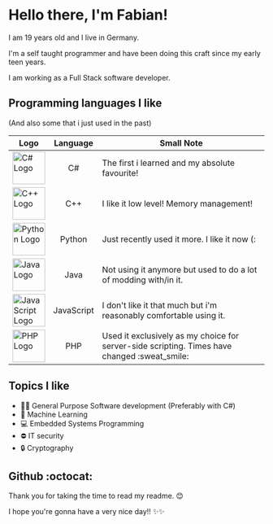 # Hello there, I'm Fabian!
I am 19 years old and I live in Germany.

I'm a self taught programmer and have been doing this craft since
my early teen years.

I am working as a Full Stack software developer.

## Programming languages I like
(And also some that i just used in the past)

<table>
	<thead>
		<tr>
            <th>Logo</th>
			<th>Language</th>
			<th>Small Note</th>
		</tr>
	</thead>
	<tbody>
		<tr>
            <td><img src="https://upload.wikimedia.org/wikipedia/commons/thumb/0/0d/C_Sharp_wordmark.svg/640px-C_Sharp_wordmark.svg.png" width="64" alt="C# Logo"></td>
			<td align="center">C#</td>
			<td>The first i learned and my absolute favourite!</td>
		</tr>
		<tr>
            <td><img src="https://upload.wikimedia.org/wikipedia/commons/thumb/1/18/ISO_C%2B%2B_Logo.svg/320px-ISO_C%2B%2B_Logo.svg.png" width="64" alt="C++ Logo"></td>
			<td align="center">C++</td>
			<td>I like it low level! Memory management!</td>
		</tr>
        <tr>
            <td><img src="https://upload.wikimedia.org/wikipedia/commons/thumb/c/c3/Python-logo-notext.svg/320px-Python-logo-notext.svg.png" width="64" alt="Python Logo"></td>
			<td align="center">Python</td>
			<td>Just recently used it more. I like it now (:</td>
		</tr>
        <tr>
            <td><img src="https://upload.wikimedia.org/wikipedia/en/thumb/3/30/Java_programming_language_logo.svg/320px-Java_programming_language_logo.svg.png" width="64" alt="Java Logo"></td>
			<td align="center">Java</td>
			<td>Not using it anymore but used to do a lot of modding with/in it.</td>
		</tr>
        <tr>
            <td><img src="https://upload.wikimedia.org/wikipedia/commons/9/99/Unofficial_JavaScript_logo_2.svg" width="64" alt="JavaScript Logo"></td>
			<td align="center">JavaScript</td>
			<td>I don't like it that much but i'm reasonably comfortable using it.</td>
		</tr>
        <tr>
            <td><img src="https://upload.wikimedia.org/wikipedia/commons/thumb/2/27/PHP-logo.svg/800px-PHP-logo.svg.png" width="64" alt="PHP Logo"></td>
			<td align="center">PHP</td>
			<td>Used it exclusively as my choice for server-side scripting. Times have changed :sweat_smile:</td>
		</tr>
	</tbody>
</table>

## Topics I like
- :man_technologist: General Purpose Software development (Preferably with C#)
- :brain: Machine Learning
- :computer: Embedded Systems Programming
- :no_entry: IT security
- :lock: Cryptography

## Github :octocat:
Thank you for taking the time to read my readme. :blush:

I hope you're gonna have a very nice day!! :sparkles::sparkles:
